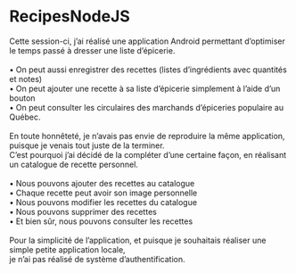 # RecipesNodeJS
Cette session-ci, j’ai réalisé une application Android permettant d’optimiser le temps passé à dresser une liste d’épicerie.<br><br>
•	On peut aussi enregistrer des recettes (listes d’ingrédients avec quantités et notes)<br>
•	On peut ajouter une recette à sa liste d’épicerie simplement à l’aide d’un bouton<br>
•	On peut consulter les circulaires des marchands d’épiceries populaire au Québec.<br>
<br>
En toute honnêteté, je n’avais pas envie de reproduire la même application, puisque je venais tout juste de la terminer.
<br> C’est pourquoi j’ai décidé de la compléter d’une certaine façon, en réalisant un catalogue de recette personnel.<br><br> 
•	Nous pouvons ajouter des recettes au catalogue<br>
•	Chaque recette peut avoir son image personnelle<br>
•	Nous pouvons modifier les recettes du catalogue<br>
•	Nous pouvons supprimer des recettes<br>
•	Et bien sûr, nous pouvons consulter les recettes<br>
<br>
Pour la simplicité de l’application, et puisque je souhaitais réaliser une simple petite application locale,<br>
je n’ai pas réalisé de système d’authentification.<br>

